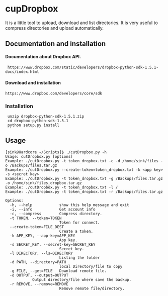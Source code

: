cupDropbox
==========

It is a little tool to upload, download and list directories. It is very useful to compress directories and upload automatically.

Documentation and installation
------------------------------

#### Documentation about Dropbox API.
```
 https://www.dropbox.com/static/developers/dropbox-python-sdk-1.5.1-docs/index.html 
```
#### Download and installation
```
https://www.dropbox.com/developers/core/sdk 
```
### Installation
```
 unzip dropbox-python-sdk-1.5.1.zip
 cd dropbox-python-sdk-1.5.1
 python setup.py install 
```

Usage
-----

```
[sink@Hardcore ~/Scripts]$ ./cutDropbox.py -h
Usage: cutDropbox.py [options]
Example: ./cutDropbox.py -t token_dropbox.txt -c -d /home/sink/files -o /Backups/files.tar.gz
Example: ./cutDropbox.py --create-token=token_dropbox.txt -k <app key> -s <secret key>
Example: ./cutDropbox.py -t token_dropbox.txt -g /Backups/files.tar.gz -o /home/sink/files_dropbox.tar.gz
Example: ./cutDropbox.py -t token_dropbox.txt -l /
Example: ./cutDropbox.py -t token_dropbox.txt -r /Backups/files.tar.gz

Options:
  -h, --help            show this help message and exit
  -i, --info            Get account info
  -c, --compress        Compress directory.
  -t TOKEN, --token=TOKEN
                        Token for connect.
  --create-token=FILE_DEST
                        Create a token.
  -k APP_KEY, --app-key=APP_KEY
                        App key.
  -s SECRET_KEY, --secret-key=SECRET_KEY
                        Secret key.
  -l DIRECTORY, --ls=DIRECTORY
                        Listing the folder
  -d PATH, --directory=PATH
                        local Directory/file to copy
  -g FILE, --get=FILE   Download remote file.
  -o OUTPUT, --output=OUTPUT
			Output directory/file where save the backup.
  -r REMOVE, --remove=REMOVE
                        Remove remote file/directory.
```

